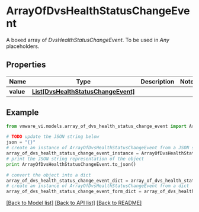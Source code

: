 # ArrayOfDvsHealthStatusChangeEvent

A boxed array of *DvsHealthStatusChangeEvent*. To be used in *Any* placeholders. 

## Properties
Name | Type | Description | Notes
------------ | ------------- | ------------- | -------------
**value** | [**List[DvsHealthStatusChangeEvent]**](DvsHealthStatusChangeEvent.md) |  | 

## Example

```python
from vmware_vi.models.array_of_dvs_health_status_change_event import ArrayOfDvsHealthStatusChangeEvent

# TODO update the JSON string below
json = "{}"
# create an instance of ArrayOfDvsHealthStatusChangeEvent from a JSON string
array_of_dvs_health_status_change_event_instance = ArrayOfDvsHealthStatusChangeEvent.from_json(json)
# print the JSON string representation of the object
print ArrayOfDvsHealthStatusChangeEvent.to_json()

# convert the object into a dict
array_of_dvs_health_status_change_event_dict = array_of_dvs_health_status_change_event_instance.to_dict()
# create an instance of ArrayOfDvsHealthStatusChangeEvent from a dict
array_of_dvs_health_status_change_event_form_dict = array_of_dvs_health_status_change_event.from_dict(array_of_dvs_health_status_change_event_dict)
```
[[Back to Model list]](../README.md#documentation-for-models) [[Back to API list]](../README.md#documentation-for-api-endpoints) [[Back to README]](../README.md)


